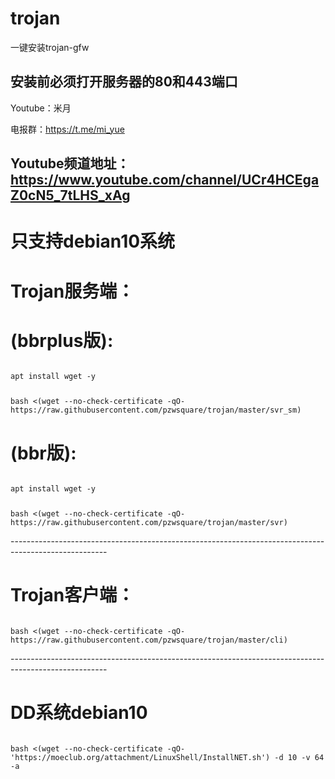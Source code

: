 ﻿# trojan
一键安装trojan-gfw
## 安装前必须打开服务器的80和443端口

Youtube：米月

电报群：https://t.me/mi_yue

Youtube频道地址：https://www.youtube.com/channel/UCr4HCEgaZ0cN5_7tLHS_xAg
------------------------------------------------------------------------------------------------------
<h1>只支持debian10系统</h1>
</p>
<h1>Trojan服务端：</h1>
</p>
<h1>(bbrplus版):</h1>
</p>
<code>
apt install wget -y
</p>
bash <(wget --no-check-certificate -qO- https://raw.githubusercontent.com/pzwsquare/trojan/master/svr_sm)
</code>
</p>
<h1>(bbr版):</h1>
</p>
<code>
apt install wget -y
</p>
bash <(wget --no-check-certificate -qO- https://raw.githubusercontent.com/pzwsquare/trojan/master/svr)
</code>
</p>
</p>
------------------------------------------------------------------------------------------------------
</p>
<h1>Trojan客户端：</h1>
</p>
<code>
bash <(wget --no-check-certificate -qO- https://raw.githubusercontent.com/pzwsquare/trojan/master/cli)
</code>
</p>
</p>
------------------------------------------------------------------------------------------------------
</p>
<h1>DD系统debian10</h1>
</p>
<code>
bash <(wget --no-check-certificate -qO- 'https://moeclub.org/attachment/LinuxShell/InstallNET.sh') -d 10 -v 64 -a
</code>
</p>
</p>




